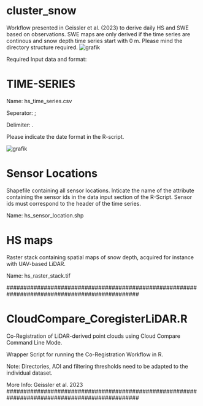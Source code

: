 # cluster_snow


Workflow presented in Geissler et al. (2023) to derive daily HS and SWE based on observations. SWE maps are only derived if the time series are continous and snow depth time series start with 0 m.
Please mind the directory structure required.
![grafik](https://user-images.githubusercontent.com/132678556/236832304-a619eb17-cb3a-4378-97ec-f2b7b1a42bd2.png)

Required Input data and format:

# TIME-SERIES
Name: hs_time_series.csv 

Seperator: ;

Delimiter: .

Please indicate the date format in the R-script.

![grafik](https://user-images.githubusercontent.com/132678556/236829160-d806ac74-130c-4aef-ac0c-e28c4d777bb8.png)

# Sensor Locations
Shapefile containing all sensor locations. Inticate the name of the attribute containing the sensor ids in the data input section of the R-Script. Sensor ids must correspond to the header of the time series.

Name: hs_sensor_location.shp

# HS maps
Raster stack containing spatial maps of snow depth, acquired for instance with UAV-based LiDAR. 

Name: hs_raster_stack.tif

###############################################################################################
#                              CloudCompare_CoregisterLiDAR.R
Co-Registration of LiDAR-derived point clouds using Cloud Compare Command Line Mode.

Wrapper Script for running the Co-Registration Workflow in R.

Note: Directories, AOI and filtering thresholds need to be adapted to the individual dataset.

More Info: Geissler et al. 2023
###############################################################################################
